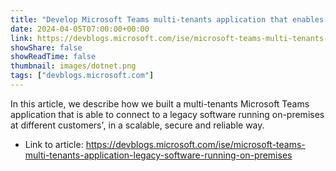 ```yaml
---
title: "Develop Microsoft Teams multi-tenants application that enables access to a legacy software running on-premises"
date: 2024-04-05T07:00:00+00:00
link: https://devblogs.microsoft.com/ise/microsoft-teams-multi-tenants-application-legacy-software-running-on-premises
showShare: false
showReadTime: false
thumbnail: images/dotnet.png
tags: ["devblogs.microsoft.com"]
---
```

In this article, we describe how we built a multi-tenants Microsoft Teams application that is able to connect to a legacy software running on-premises at different customers', in a scalable, secure and reliable way.

- Link to article: https://devblogs.microsoft.com/ise/microsoft-teams-multi-tenants-application-legacy-software-running-on-premises